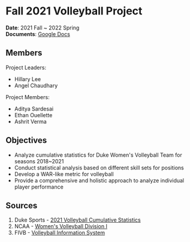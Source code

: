 # Fall 2021 Volleyball Project

**Date**: 2021 Fall ~ 2022 Spring<br>
**Documents**: [Google Docs](https://docs.google.com/document/d/1FT1GLgJ2wC0Wx0aJGSr3TNlLg7V-6a3f2lLjZIBOd8M/edit?usp=sharing)

## Members

Project Leaders:
- Hillary Lee
- Angel Chaudhary

Project Members:
- Aditya Sardesai
- Ethan Ouellette
- Ashrit Verma

## Objectives

- Analyze cumulative statistics for Duke Women's Volleyball Team for seasons 2018~2021
- Conduct statistical analysis based on different skill sets for positions
- Develop a WAR-like metric for volleyball
- Provide a comprehensive and holistic approach to analyze individual player performance

## Sources
1. Duke Sports - [2021 Volleyball Cumulative Statistics](https://goduke.com/sports/vb/stats/2021?path=vb)
2. NCAA - [Women's Volleyball Division I](https://www.ncaa.com/sports/volleyball-women/d1)
3. FIVB - [Volleyball Information System](http://www.fivb.org/en/volleyball/vis.asp)
